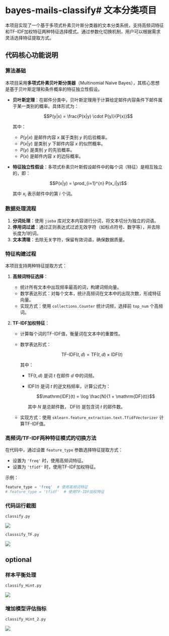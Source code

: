 # bayes-mails-classify# 文本分类项目

本项目实现了一个基于多项式朴素贝叶斯分类器的文本分类系统，支持高频词特征和TF-IDF加权特征两种特征选择模式。通过参数化切换机制，用户可以根据需求灵活选择特征提取方式。

## 代码核心功能说明

### 算法基础
本项目采用**多项式朴素贝叶斯分类器**（Multinomial Naive Bayes），其核心思想是基于贝叶斯定理和条件概率的特征独立性假设。

- **贝叶斯定理**：在邮件分类中，贝叶斯定理用于计算给定邮件内容条件下邮件属于某一类别的概率。具体形式为：
  
  $$P(y|x) = \frac{P(x|y) \cdot P(y)}{P(x)}$$
  
  其中：
  - $P(y|x)$ 是邮件内容 $x$ 属于类别 $y$ 的后验概率。
  - $P(x|y)$ 是类别 $y$ 下邮件内容 $x$ 的似然概率。
  - $P(y)$ 是类别 $y$ 的先验概率。
  - $P(x)$ 是邮件内容 $x$ 的边际概率。

- **特征独立性假设**：多项式朴素贝叶斯假设邮件中的每个词（特征）是相互独立的，即：
  
  $$P(x|y) = \prod_{i=1}^{n} P(x_i|y)$$
  
  其中 $x_i$ 表示邮件中的第 $i$ 个词。

### 数据处理流程
1. **分词处理**：使用 `jieba` 库对文本内容进行分词，将文本切分为独立的词语。
2. **停用词过滤**：通过正则表达式过滤无效字符（如标点符号、数字等），并去除长度为1的词。
3. **文本清理**：去除无关字符，保留有效词语，确保数据质量。

### 特征构建过程
本项目支持两种特征提取方式：
1. **高频词特征选择**：
   - 统计所有文本中出现频率最高的词，构建词频向量。
   - 数学表达形式：对每个文本，统计高频词在文本中的出现次数，形成特征向量。
   - 实现方式：使用 `collections.Counter` 统计词频，选择前 `top_num` 个高频词。

2. **TF-IDF加权特征**：
   - 计算每个词的TF-IDF值，衡量词在文本中的重要性。
   - 数学表达形式：
        
        $$\text{TF-IDF}(t, d) = \mathrm{TF}(t, d) \times \mathrm{IDF}(t)$$
        
        其中：
        - $\mathrm{TF}(t, d)$ 是词 $t$ 在邮件 $d$ 中的词频。
        - $\mathrm{IDF}(t)$ 是词 $t$ 的逆文档频率，计算公式为：
          
          $$\mathrm{IDF}(t) = \log \frac{N}{1 + \mathrm{DF}(t)}$$
          
          其中 $N$ 是总邮件数， $\mathrm{DF}(t)$ 是包含词 $t$ 的邮件数。
          <!-- 这里$\mathrm{DF}(t)$在GitHub仓库一直无法正常显示，原因是“，”与“$”之间缺少一个空格。-->
          <!-- 本来中文的“，”后面就自带一个迷惑性空格，导致一直没发现这个问题。 -->
    - 实现方式：使用 `sklearn.feature_extraction.text.TfidfVectorizer` 计算TF-IDF值。

### 高频词/TF-IDF两种特征模式的切换方法
在代码中，通过设置 `feature_type` 参数选择特征提取方式：
- 设置为 `'freq'` 时，使用高频词特征。
- 设置为 `'tfidf'` 时，使用TF-IDF加权特征。

示例：
```python
feature_type = 'freq'  # 使用高频词特征
# feature_type = 'tfidf'  # 使用TF-IDF加权特征
```
### 代码运行截图
`classify.py`

<img src="C:\Users\57589\PycharmProjects\NLP\bayes-mails-classify-master-main\images\微信图片_20250604192039.png">

`classsify_TF.py`

<img src="C:\Users\57589\PycharmProjects\NLP\bayes-mails-classify-master-main\images\微信图片_20250604192122.png">

## optional
### 样本平衡处理
`classify_Hint.py`

<img src="C:\Users\57589\PycharmProjects\NLP\bayes-mails-classify-master-main\images\微信图片_20250604192109.png">

### 增加模型评估指标
`classify_Hint_2.py`

<img src="C:\Users\57589\PycharmProjects\NLP\bayes-mails-classify-master-main\images\微信图片_20250604192117.png">
